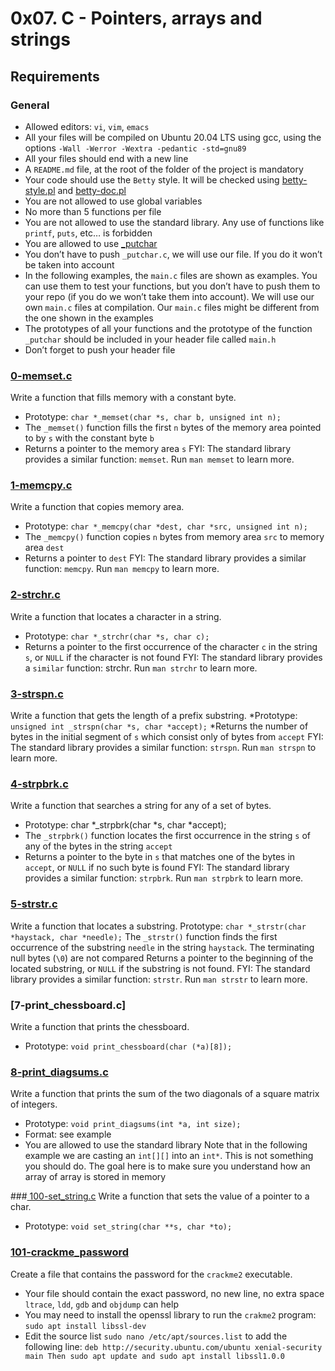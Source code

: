 # 0x07. C - Pointers, arrays and strings

## Requirements
### General

* Allowed editors: `vi`, `vim`, `emacs`
* All your files will be compiled on Ubuntu 20.04 LTS using gcc, using the options `-Wall -Werror -Wextra -pedantic -std=gnu89`
* All your files should end with a new line
* A `README.md` file, at the root of the folder of the project is mandatory
* Your code should use the `Betty` style. It will be checked using [betty-style.pl](https://github.com/alx-tools/Betty/blob/master/betty-style.pl) and [betty-doc.pl](https://github.com/alx-tools/Betty/blob/master/betty-doc.pl)
* You are not allowed to use global variables
* No more than 5 functions per file
* You are not allowed to use the standard library. Any use of functions like `printf`, `puts`, etc… is forbidden
* You are allowed to use [_putchar](https://github.com/alx-tools/_putchar.c/blob/master/_putchar.c)
* You don’t have to push `_putchar.c`, we will use our file. If you do it won’t be taken into account
* In the following examples, the `main.c` files are shown as examples. You can use them to test your functions, but you don’t have to push them to your repo (if you do we won’t take them into account). We will use our own `main.c` files at compilation. Our `main.c` files might be different from the one shown in the examples
* The prototypes of all your functions and the prototype of the function `_putchar` should be included in your header file called `main.h`
* Don’t forget to push your header file

### [0-memset.c](0-memset.c)
Write a function that fills memory with a constant byte.
* Prototype: `char *_memset(char *s, char b, unsigned int n);`
* The `_memset()` function fills the first `n` bytes of the memory area pointed to by `s` with the constant byte `b`
* Returns a pointer to the memory area `s`
FYI: The standard library provides a similar function: `memset`. Run `man memset` to learn more.

### [1-memcpy.c](1-memcpy.c)
Write a function that copies memory area.
* Prototype: `char *_memcpy(char *dest, char *src, unsigned int n);`
* The `_memcpy()` function copies `n` bytes from memory area `src` to memory area `dest`
* Returns a pointer to `dest`
FYI: The standard library provides a similar function: `memcpy`. Run `man memcpy` to learn more.

### [2-strchr.c](2-strchr.c)
Write a function that locates a character in a string.
* Prototype: `char *_strchr(char *s, char c);`
* Returns a pointer to the first occurrence of the character `c` in the string `s`, or `NULL` if the character is not found
FYI: The standard library provides a `similar` function: strchr. Run `man strchr` to learn more.

### [3-strspn.c](3-strspn.c)
Write a function that gets the length of a prefix substring.
*Prototype: `unsigned int _strspn(char *s, char *accept);`
*Returns the number of bytes in the initial segment of `s` which consist only of bytes from `accept`
FYI: The standard library provides a similar function: `strspn`. Run `man strspn` to learn more.

### [4-strpbrk.c](4-strpbrk.c)
Write a function that searches a string for any of a set of bytes.
* Prototype: char *_strpbrk(char *s, char *accept);
* The `_strpbrk()` function locates the first occurrence in the string `s` of any of the bytes in the string `accept`
* Returns a pointer to the byte in `s` that matches one of the bytes in `accept`, or `NULL` if no such byte is found
FYI: The standard library provides a similar function: `strpbrk`. Run `man strpbrk` to learn more.

### [5-strstr.c](5-strstr.c)
Write a function that locates a substring.
Prototype: `char *_strstr(char *haystack, char *needle);`
The `_strstr()` function finds the first occurrence of the substring `needle` in the string `haystack`. The terminating null bytes (`\0`) are not compared
Returns a pointer to the beginning of the located substring, or `NULL` if the substring is not found.
FYI: The standard library provides a similar function: `strstr`. Run `man strstr` to learn more.

### [7-print_chessboard.c]
Write a function that prints the chessboard.
* Prototype: `void print_chessboard(char (*a)[8]);`

### [8-print_diagsums.c](8-print_diagsums.c)
Write a function that prints the sum of the two diagonals of a square matrix of integers.
* Prototype: `void print_diagsums(int *a, int size);`
* Format: see example
* You are allowed to use the standard library
Note that in the following example we are casting an `int[][]` into an `int*`. This is not something you should do. The goal here is to make sure you understand how an array of array is stored in memory

###[ 100-set_string.c]( 100-set_string.c)
Write a function that sets the value of a pointer to a char.
* Prototype: `void set_string(char **s, char *to);`

### [101-crackme_password](101-crackme_password)
Create a file that contains the password for the `crackme2` executable.
* Your file should contain the exact password, no new line, no extra space
`ltrace`, `ldd`, `gdb` and `objdump` can help
* You may need to install the openssl library to run the `crakme2` program: `sudo apt install libssl-dev`
* Edit the source list `sudo nano /etc/apt/sources.list` to add the following line: `deb http://security.ubuntu.com/ubuntu xenial-security main Then sudo apt update and sudo apt install libssl1.0.0`


